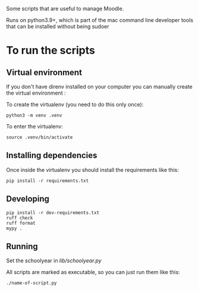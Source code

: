 Some scripts that are useful to manage Moodle.

Runs on python3.9+, which is part of the mac command line developer tools that can be installed without being sudoer

# To run the scripts

## Virtual environment

If you don't have direnv installed on your computer you can manually create the virtual environment :

To create the virtualenv (you need to do this only once):

    python3 -m venv .venv

To enter the virtualenv:

    source .venv/bin/activate

## Installing dependencies

Once inside the virtualenv you should install the requirements like this:

    pip install -r requirements.txt

## Developing

    pip install -r dev-requirements.txt
    ruff check
    ruff format
    mypy .

## Running

Set the schoolyear in _lib/schoolyear.py_

All scripts are marked as executable, so you can just run them like this:

    ./name-of-script.py
